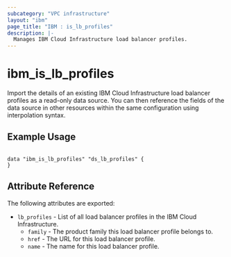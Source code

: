 ```yaml
---
subcategory: "VPC infrastructure"
layout: "ibm"
page_title: "IBM : is_lb_profiles"
description: |-
  Manages IBM Cloud Infrastructure load balancer profiles.
---
```


# ibm\_is_lb_profiles

Import the details of an existing IBM Cloud Infrastructure load balancer profiles as a read-only data source. You can then reference the fields of the data source in other resources within the same configuration using interpolation syntax.


## Example Usage

```hcl

data "ibm_is_lb_profiles" "ds_lb_profiles" {
}

```

## Attribute Reference

The following attributes are exported:

* `lb_profiles` - List of all load balancer profiles in the IBM Cloud Infrastructure.
  * `family` - The product family this load balancer profile belongs to.
  * `href` - The URL for this load balancer profile.
  * `name` - The name for this load balancer profile.


